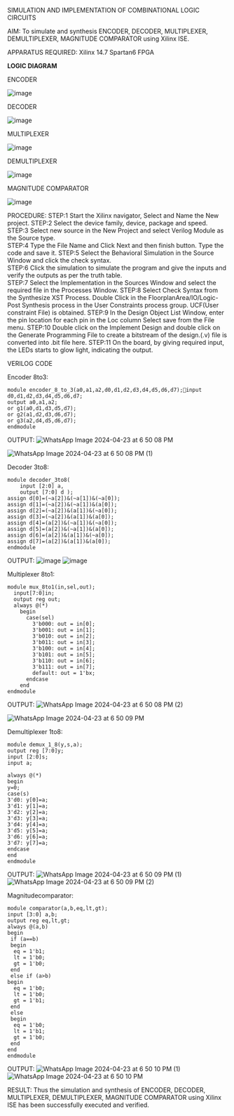 SIMULATION AND IMPLEMENTATION OF  COMBINATIONAL LOGIC CIRCUITS

AIM: 
 To simulate and synthesis ENCODER, DECODER, MULTIPLEXER, DEMULTIPLEXER, MAGNITUDE COMPARATOR using Xilinx ISE.

APPARATUS REQUIRED:
Xilinx 14.7
Spartan6 FPGA

**LOGIC DIAGRAM**

ENCODER

![image](https://github.com/navaneethans/VLSI-LAB-EXP-2/assets/6987778/3cd1f95e-7531-4cad-9154-fdd397ac439e)


DECODER

![image](https://github.com/navaneethans/VLSI-LAB-EXP-2/assets/6987778/45a5e6cf-bbe0-4fd5-ac84-e5ad4477483b)


MULTIPLEXER

![image](https://github.com/navaneethans/VLSI-LAB-EXP-2/assets/6987778/427f75b2-8e67-44b9-ac45-a66651787436)


DEMULTIPLEXER

![image](https://github.com/navaneethans/VLSI-LAB-EXP-2/assets/6987778/1c45a7fc-08ac-4f76-87f2-c084e7150557)


MAGNITUDE COMPARATOR

![image](https://github.com/navaneethans/VLSI-LAB-EXP-2/assets/6987778/b2fe7a05-6bf7-4dcb-8f5d-28abbf7ea8c2)


  
PROCEDURE:
STEP:1  Start  the Xilinx navigator, Select and Name the New project.
STEP:2  Select the device family, device, package and speed.       
STEP:3  Select new source in the New Project and select Verilog Module as the Source type.                       
STEP:4  Type the File Name and Click Next and then finish button. Type the code and save it.
STEP:5  Select the Behavioral Simulation in the Source Window and click the check syntax.                       
STEP:6  Click the simulation to simulate the program and  give the inputs and verify the outputs as per the truth table.               
STEP:7  Select the Implementation in the Sources Window and select the required file in the Processes Window.
STEP:8  Select Check Syntax from the Synthesize  XST Process. Double Click in the  FloorplanArea/IO/Logic-Post Synthesis process in the User Constraints process group. UCF(User constraint File) is obtained. 
STEP:9  In the Design Object List Window, enter the pin location for each pin in the Loc column Select save from the File menu.
STEP:10 Double click on the Implement Design and double click on the Generate Programming File to create a bitstream of the design.(.v) file is converted into .bit file here.
STEP:11  On the board, by giving required input, the LEDs starts to glow light, indicating the output.

VERILOG CODE


Encoder 8to3:
~~~
module encoder_8_to_3(a0,a1,a2,d0,d1,d2,d3,d4,d5,d6,d7);input d0,d1,d2,d3,d4,d5,d6,d7;
output a0,a1,a2;
or g1(a0,d1,d3,d5,d7);
or g2(a1,d2,d3,d6,d7);
or g3(a2,d4,d5,d6,d7);
endmodule
~~~
OUTPUT:
![WhatsApp Image 2024-04-23 at 6 50 08 PM](https://github.com/Kirthana-2004/VLSI-LAB-EXP-2/assets/144320880/833b6baa-41b0-44fc-8bc7-035b6e19b9c0)

![WhatsApp Image 2024-04-23 at 6 50 08 PM (1)](https://github.com/Kirthana-2004/VLSI-LAB-EXP-2/assets/144320880/4bb7c3e1-5dc6-44be-81fb-5a48f96806f0)

Decoder 3to8:

~~~
module decoder_3to8(
    input [2:0] a,
    output [7:0] d );
assign d[0]=(~a[2])&(~a[1])&(~a[0]);
assign d[1]=(~a[2])&(~a[1])&(a[0]);
assign d[2]=(~a[2])&(a[1])&(~a[0]);
assign d[3]=(~a[2])&(a[1])&(a[0]);
assign d[4]=(a[2])&(~a[1])&(~a[0]);
assign d[5]=(a[2])&(~a[1])&(a[0]);
assign d[6]=(a[2])&(a[1])&(~a[0]);
assign d[7]=(a[2])&(a[1])&(a[0]);
endmodule
~~~
OUTPUT:
![image](https://github.com/Kirthana-2004/VLSI-LAB-EXP-2/assets/144320880/47c9326c-3119-4d4b-b67d-98718b2805fe)
![image](https://github.com/Kirthana-2004/VLSI-LAB-EXP-2/assets/144320880/a6a2fbd0-0af9-4766-8003-c065071727f7)

Multiplexer 8to1:
~~~
module mux_8to1(in,sel,out);
  input[7:0]in;
  output reg out;
  always @(*)
    begin
      case(sel)
        3'b000: out = in[0];
        3'b001: out = in[1];
        3'b010: out = in[2];
        3'b011: out = in[3];
        3'b100: out = in[4];
        3'b101: out = in[5];
        3'b110: out = in[6];
        3'b111: out = in[7];
        default: out = 1'bx;
      endcase
    end
endmodule
~~~
OUTPUT:
![WhatsApp Image 2024-04-23 at 6 50 08 PM (2)](https://github.com/Kirthana-2004/VLSI-LAB-EXP-2/assets/144320880/3bfc3d5d-5daf-41cf-9950-7171fe8d0cff)

![WhatsApp Image 2024-04-23 at 6 50 09 PM](https://github.com/Kirthana-2004/VLSI-LAB-EXP-2/assets/144320880/74df8f11-9703-4b33-bd37-ba9bcbaa7751)

Demultiplexer 1to8:

~~~
module demux_1_8(y,s,a);
output reg [7:0]y;
input [2:0]s;
input a;

always @(*)
begin 
y=0;
case(s)
3'd0: y[0]=a;
3'd1: y[1]=a;
3'd2: y[2]=a;
3'd3: y[3]=a;
3'd4: y[4]=a;
3'd5: y[5]=a;
3'd6: y[6]=a;
3'd7: y[7]=a;
endcase
end
endmodule
~~~
OUTPUT:
![WhatsApp Image 2024-04-23 at 6 50 09 PM (1)](https://github.com/Kirthana-2004/VLSI-LAB-EXP-2/assets/144320880/bef98284-cdbd-4c09-bb8d-61ba5396a467)
![WhatsApp Image 2024-04-23 at 6 50 09 PM (2)](https://github.com/Kirthana-2004/VLSI-LAB-EXP-2/assets/144320880/e751b980-b1a3-43f0-ac4a-6b8ed49f8e21)

Magnitudecomparator:
~~~
module comparator(a,b,eq,lt,gt);
input [3:0] a,b;
output reg eq,lt,gt;
always @(a,b)
begin
 if (a==b)
 begin
  eq = 1'b1;
  lt = 1'b0;
  gt = 1'b0;
 end
 else if (a>b)
begin
  eq = 1'b0;
  lt = 1'b0;
  gt = 1'b1;
 end
 else
 begin
  eq = 1'b0;
  lt = 1'b1;
  gt = 1'b0;
 end
end 
endmodule
~~~
OUTPUT:
![WhatsApp Image 2024-04-23 at 6 50 10 PM (1)](https://github.com/Kirthana-2004/VLSI-LAB-EXP-2/assets/144320880/49ceb93e-8860-4596-a145-16bf3987cc1c)
![WhatsApp Image 2024-04-23 at 6 50 10 PM](https://github.com/Kirthana-2004/VLSI-LAB-EXP-2/assets/144320880/623e02c5-2f9f-4c9f-84cc-7ed5aa80054d)

RESULT:
Thus the simulation and synthesis of ENCODER, DECODER, MULTIPLEXER, DEMULTIPLEXER, MAGNITUDE COMPARATOR using Xilinx ISE has been successfully executed and verified. 



